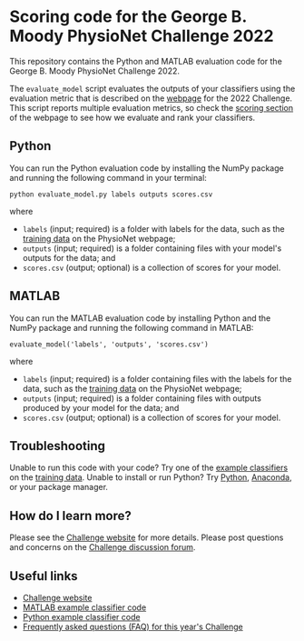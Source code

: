 # Scoring code for the George B. Moody PhysioNet Challenge 2022

This repository contains the Python and MATLAB evaluation code for the George B. Moody PhysioNet Challenge 2022.

The `evaluate_model` script evaluates the outputs of your classifiers using the evaluation metric that is described on the [webpage](https://physionetchallenges.org/2022/) for the 2022 Challenge. This script reports multiple evaluation metrics, so check the [scoring section](https://physionetchallenges.org/2022/#scoring) of the webpage to see how we evaluate and rank your classifiers.

## Python

You can run the Python evaluation code by installing the NumPy package and running the following command in your terminal:

    python evaluate_model.py labels outputs scores.csv

where

- `labels` (input; required) is a folder with labels for the data, such as the [training data](https://physionetchallenges.org/2022/#data) on the PhysioNet webpage;
- `outputs` (input; required) is a folder containing files with your model's outputs for the data; and
- `scores.csv` (output; optional) is a collection of scores for your model.

## MATLAB

You can run the MATLAB evaluation code by installing Python and the NumPy package and running the following command in MATLAB:

    evaluate_model('labels', 'outputs', 'scores.csv')

where

- `labels` (input; required) is a folder containing files with the labels for the data, such as the [training data](https://physionetchallenges.org/2022/#data) on the PhysioNet webpage;
- `outputs` (input; required) is a folder containing files with outputs produced by your model for the data; and
- `scores.csv` (output; optional) is a collection of scores for your model.

## Troubleshooting

Unable to run this code with your code? Try one of the [example classifiers](https://physionetchallenges.org/2022/#submissions) on the [training data](https://physionetchallenges.org/2022/#data). Unable to install or run Python? Try [Python](https://www.python.org/downloads/), [Anaconda](https://www.anaconda.com/products/individual), or your package manager.

## How do I learn more?

Please see the [Challenge website](https://physionetchallenges.org/2022/) for more details. Please post questions and concerns on the [Challenge discussion forum](https://groups.google.com/forum/#!forum/physionet-challenges).

## Useful links

- [Challenge website](https://physionetchallenges.org/2022/)
- [MATLAB example classifier code](https://github.com/physionetchallenges/matlab-classifier-2022)
- [Python example classifier code](https://github.com/physionetchallenges/python-classifier-2022)
- [Frequently asked questions (FAQ) for this year's Challenge](https://physionetchallenges.org/2022/faq/)

